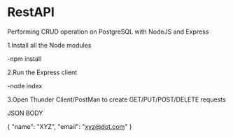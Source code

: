 # RestAPI
Performing CRUD operation on PostgreSQL with NodeJS and Express

1.Install all the Node modules

-npm install

2.Run the Express client

-node index

3.Open Thunder Client/PostMan to create GET/PUT/POST/DELETE requests

JSON BODY

{ 
"name": "XYZ", 
"email": "xyz@dot.com" 
}
